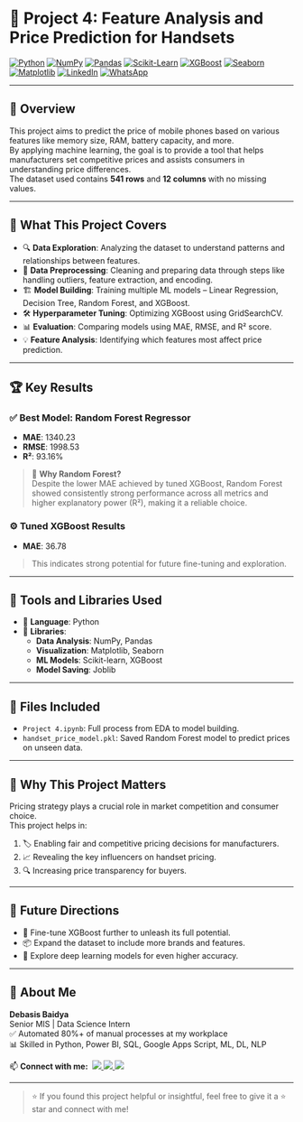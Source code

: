 # 📱 Project 4: Feature Analysis and Price Prediction for Handsets

[![Python](https://img.shields.io/badge/Python-Used-blue?logo=python&logoColor=white)](https://www.python.org/)
[![NumPy](https://img.shields.io/badge/NumPy-Used-purple?logo=numpy&logoColor=white)](https://numpy.org/)
[![Pandas](https://img.shields.io/badge/Pandas-Used-lightgrey?logo=pandas&logoColor=black)](https://pandas.pydata.org/)
[![Scikit-Learn](https://img.shields.io/badge/Scikit--Learn-ML-yellow?logo=scikitlearn&logoColor=black)](https://scikit-learn.org/)
[![XGBoost](https://img.shields.io/badge/XGBoost-Used-orange?logo=python&logoColor=white)](https://xgboost.readthedocs.io/)
[![Seaborn](https://img.shields.io/badge/Seaborn-Used-blue?logo=python&logoColor=white)](https://seaborn.pydata.org/)
[![Matplotlib](https://img.shields.io/badge/Matplotlib-Used-orange?logo=matplotlib&logoColor=white)](https://matplotlib.org/)
[![LinkedIn](https://img.shields.io/badge/LinkedIn-Connect-blue?logo=linkedin&logoColor=white)](https://www.linkedin.com/in/debasisbaidya)
[![WhatsApp](https://img.shields.io/badge/WhatsApp-Chat-green?logo=whatsapp&logoColor=white)](https://api.whatsapp.com/send?phone=918013316086&text=Hi%20Debasis!)

---

## 🧾 Overview

This project aims to predict the price of mobile phones based on various features like memory size, RAM, battery capacity, and more.  
By applying machine learning, the goal is to provide a tool that helps manufacturers set competitive prices and assists consumers in understanding price differences.  
The dataset used contains **541 rows** and **12 columns** with no missing values.

---

## 🧠 What This Project Covers

- 🔍 **Data Exploration**: Analyzing the dataset to understand patterns and relationships between features.  
- 🧼 **Data Preprocessing**: Cleaning and preparing data through steps like handling outliers, feature extraction, and encoding.  
- 🏗️ **Model Building**: Training multiple ML models – Linear Regression, Decision Tree, Random Forest, and XGBoost.  
- 🛠️ **Hyperparameter Tuning**: Optimizing XGBoost using GridSearchCV.  
- 📊 **Evaluation**: Comparing models using MAE, RMSE, and R² score.  
- 💡 **Feature Analysis**: Identifying which features most affect price prediction.

---

## 🏆 Key Results

### ✅ Best Model: **Random Forest Regressor**
- **MAE**: 1340.23  
- **RMSE**: 1998.53  
- **R²**: 93.16%

> 🔎 **Why Random Forest?**  
Despite the lower MAE achieved by tuned XGBoost, Random Forest showed consistently strong performance across all metrics and higher explanatory power (R²), making it a reliable choice.

### ⚙️ Tuned XGBoost Results
- **MAE**: 36.78  
> This indicates strong potential for future fine-tuning and exploration.

---

## 🧰 Tools and Libraries Used

- 🐍 **Language**: Python  
- 🧮 **Libraries**:  
  - **Data Analysis**: NumPy, Pandas  
  - **Visualization**: Matplotlib, Seaborn  
  - **ML Models**: Scikit-learn, XGBoost  
  - **Model Saving**: Joblib  

---

## 📁 Files Included

- `Project 4.ipynb`: Full process from EDA to model building.  
- `handset_price_model.pkl`: Saved Random Forest model to predict prices on unseen data.

---

## 🎯 Why This Project Matters

Pricing strategy plays a crucial role in market competition and consumer choice.  
This project helps in:

1. 🏷️ Enabling fair and competitive pricing decisions for manufacturers.  
2. 📈 Revealing the key influencers on handset pricing.  
3. 🔍 Increasing price transparency for buyers.

---

## 🚀 Future Directions

- 🔧 Fine-tune XGBoost further to unleash its full potential.  
- 📦 Expand the dataset to include more brands and features.  
- 🧠 Explore deep learning models for even higher accuracy.

---

## 👤 About Me

**Debasis Baidya**  
Senior MIS | Data Science Intern  
✅ Automated 80%+ of manual processes at my workplace  
📊 Skilled in Python, Power BI, SQL, Google Apps Script, ML, DL, NLP  
<p align="left">
  📫 <strong>Connect with me:</strong>&nbsp;

  <a href="https://www.linkedin.com/in/debasisbaidya">
    <img src="https://img.shields.io/badge/LinkedIn-View_Profile-blue?logo=linkedin&logoColor=white" />
  </a>

  <a href="mailto:speak2debasis@gmail.com">
    <img src="https://img.shields.io/badge/Gmail-Mail_Me-red?logo=gmail&logoColor=white" />
  </a>

  <a href="https://api.whatsapp.com/send?phone=918013316086&text=Hi%20Debasis!">
    <img src="https://img.shields.io/badge/WhatsApp-Message-green?logo=whatsapp&logoColor=white" />
  </a>
</p>

---

> ⭐ If you found this project helpful or insightful, feel free to give it a ⭐ star and connect with me!
